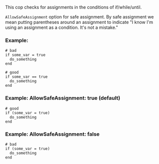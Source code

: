 This cop checks for assignments in the conditions of
if/while/until.

`AllowSafeAssignment` option for safe assignment.
By safe assignment we mean putting parentheses around
an assignment to indicate "I know I'm using an assignment
as a condition. It's not a mistake."

### Example:
    # bad
    if some_var = true
      do_something
    end

    # good
    if some_var == true
      do_something
    end

### Example: AllowSafeAssignment: true (default)
    # good
    if (some_var = true)
      do_something
    end

### Example: AllowSafeAssignment: false
    # bad
    if (some_var = true)
      do_something
    end
